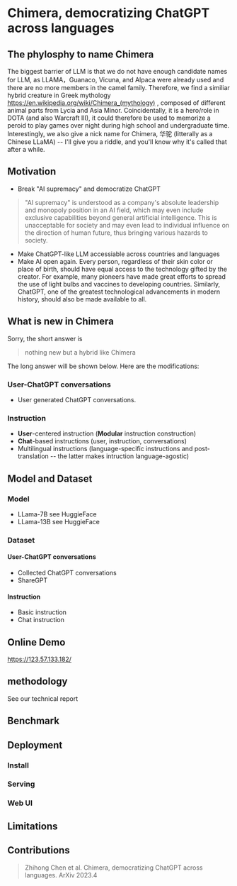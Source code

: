 # Chimera, democratizing ChatGPT across languages

## The phylosphy to name Chimera

The biggest barrier of LLM is that we do not have enough candidate names for LLM,  as LLAMA，Guanaco, Vicuna, and Alpaca were already used and there are no more members in the camel family.  Therefore, we find a similiar hybrid creature in Greek mythology  https://en.wikipedia.org/wiki/Chimera_(mythology) , composed of different animal parts from Lycia and Asia Minor. Coincidentally, it is a hero/role in  DOTA (and also Warcraft III), it could therefore be used to memorize a peroid to play games over night during high school and undergraduate time. Interestingly,  we also give a nick name for Chimera, 华驼 (litterally as a Chinese LLaMA) -- I'll give you a riddle, and you'll know why it's called that after a while.

## Motivation 

- Break  "AI supremacy"  and democratize ChatGPT
> "AI supremacy" is understood as a company's absolute leadership and monopoly position in an AI field, which may even include exclusive capabilities beyond general artificial intelligence. This is unacceptable for society and may even lead to individual influence on the direction of human future, thus bringing various hazards to society.
- Make ChatGPT-like LLM accessiable across countries and languages
- Make AI open again. Every person, regardless of their skin color or place of birth, should have equal access to the technology gifted by the creator. For example, many pioneers have made great efforts to spread the use of light bulbs and vaccines to developing countries. Similarly, ChatGPT, one of the greatest technological advancements in modern history, should also be made available to all.


## What is new in Chimera

Sorry, the short answer is
> nothing new but a hybrid like Chimera

The long answer will be shown below. Here are the modifications:


### User-ChatGPT conversations
- User generated ChatGPT conversations.

### Instruction
- **User**-centered  instruction (**Modular** instruction construction)
- **Chat**-based instructions (user, instruction, conversations)
- Multilingual instructions (language-specific instructions and post-translation -- the latter makes intruction language-agostic)



## Model and Dataset


### Model
- LLama-7B  see HuggieFace
- LLama-13B see HuggieFace

### Dataset
#### User-ChatGPT conversations
- Collected ChatGPT conversations
- ShareGPT

#### Instruction
- Basic instruction 
- Chat instruction

## Online Demo
https://123.57.133.182/ 

## methodology

See our technical report

## Benchmark

## Deployment
### Install
### Serving
### Web UI


## Limitations


## Contributions

> Zhihong Chen et al. Chimera, democratizing ChatGPT across languages. ArXiv 2023.4

